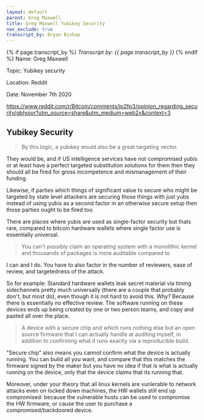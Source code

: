 ```yaml
---
layout: default
parent: Greg Maxwell
title: Greg Maxwell Yubikey Security
nav_exclude: true
transcript_by: Bryan Bishop
---
```


{% if page.transcript_by %} <i>Transcript by:
{{ page.transcript_by }}</i> {% endif %} Name: Greg Maxwell

Topic: Yubikey security

Location: Reddit

Date: November 7th 2020

https://www.reddit.com/r/Bitcoin/comments/jp2fp3/opinion_regarding_security/gbhojor?utm_source=share&utm_medium=web2x&context=3

## Yubikey Security

> By this logic, a yubikey would also be a great targeting vector.

They would be, and if US intelligence services have not compromised
yubis or at least have a perfect targeted substitution solutions for
them then they should all be fired for gross incompetence and
mismanagement of their funding.

Likewise, if parties which things of significant value to secure who
might be targeted by state level attackers are securing those things
with just yubs instead of using yubis as a second factor in an otherwise
secure setup then those parties ought to be fired too.

There are places where yubis are used as single-factor security but
thats rare, compared to bitcoin hardware wallets where single factor use
is essentially universal.

> You can't possibly claim an operating system with a monolithic kernel
> and thousands of packages is more auditable compared to

I can and I do. You have to also factor in the number of reviewers, ease
of review, and targetedness of the attack.

So for example: Standard hardware wallets leak secret material via
timing sidechannels pretty much universally (there are a couple that
probably don't, but most do), even though it is not hard to avoid this.
Why? Because there is essentially no effective review. The software
running on these devices ends up being created by one or two person
teams, and copy and pasted all over the place.

> A device with a secure chip and which runs nothing else but an open
> source firmware that I can actually handle at auditing myself, in
> addition to confirming what it runs exactly via a reproducible build.

"Secure chip" also means you cannot confirm what the device is actually
running. You can build all you want, and compare that this matches the
firmware signed by the maker but you have no idea if that is what is
actually running on the device, only that the device claims that its
running that.

Moreover, under your theory that all linux kernels are vunlerable to
network attacks even on locked down machines, the HW wallets still end
up compromised: because the vulnerable hosts can be used to compromise
the HW firmware, or cause the user to purchase a compromised/backdoored
device.
